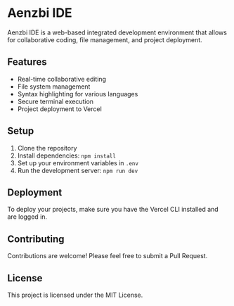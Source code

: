 # Aenzbi IDE

Aenzbi IDE is a web-based integrated development environment that allows for collaborative coding, file management, and project deployment.

## Features

- Real-time collaborative editing
- File system management
- Syntax highlighting for various languages
- Secure terminal execution
- Project deployment to Vercel

## Setup

1. Clone the repository
2. Install dependencies: `npm install`
3. Set up your environment variables in `.env`
4. Run the development server: `npm run dev`

## Deployment

To deploy your projects, make sure you have the Vercel CLI installed and are logged in.

## Contributing

Contributions are welcome! Please feel free to submit a Pull Request.

## License

This project is licensed under the MIT License.
